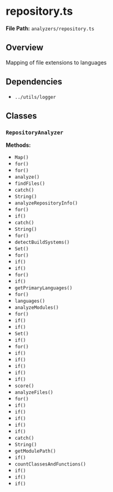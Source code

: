 # repository.ts

**File Path:** `analyzers/repository.ts`

## Overview

Mapping of file extensions to languages

## Dependencies

- `../utils/logger`

## Classes

### `RepositoryAnalyzer`

**Methods:**

- `Map()`
- `for()`
- `for()`
- `analyze()`
- `findFiles()`
- `catch()`
- `String()`
- `analyzeRepositoryInfo()`
- `for()`
- `if()`
- `catch()`
- `String()`
- `for()`
- `detectBuildSystems()`
- `Set()`
- `for()`
- `if()`
- `if()`
- `for()`
- `if()`
- `getPrimaryLanguages()`
- `for()`
- `languages()`
- `analyzeModules()`
- `for()`
- `if()`
- `if()`
- `Set()`
- `if()`
- `for()`
- `if()`
- `if()`
- `if()`
- `if()`
- `if()`
- `score()`
- `analyzeFiles()`
- `for()`
- `if()`
- `if()`
- `if()`
- `if()`
- `if()`
- `catch()`
- `String()`
- `getModulePath()`
- `if()`
- `countClassesAndFunctions()`
- `if()`
- `if()`
- `if()`


